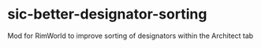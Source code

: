 # sic-better-designator-sorting
Mod for RimWorld to improve sorting of designators within the Architect tab
